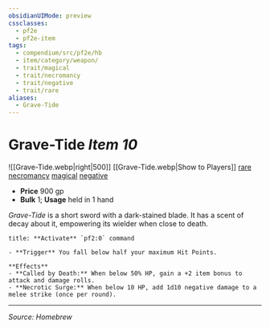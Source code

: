 ```yaml
---
obsidianUIMode: preview
cssclasses:
  - pf2e
  - pf2e-item
tags:
  - compendium/src/pf2e/hb
  - item/category/weapon/
  - trait/magical
  - trait/necromancy
  - trait/negative
  - trait/rare
aliases:
  - Grave-Tide
---
```


# Grave-Tide *Item 10*  

![[Grave-Tide.webp|right|500]]
[[Grave-Tide.webp|Show to Players]]
[rare](rare.md)  [necromancy](necromancy.md)  [magical](magical.md)  [negative](negative.md)

- **Price** 900 gp
- **Bulk** 1; **Usage** held in 1 hand

_Grave-Tide_ is a short sword with a dark-stained blade.  It has a scent of decay about it, empowering its wielder when close to death.

```ad-embed-ability
title: **Activate** `pf2:0` command

- **Trigger** You fall below half your maximum Hit Points.

**Effects** 
- **Called by Death:** When below 50% HP, gain a +2 item bonus to attack and damage rolls.
- **Necrotic Surge:** When below 10 HP, add 1d10 negative damage to a melee strike (once per round).
```


---
*Source: Homebrew*


